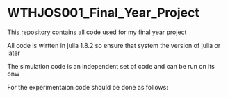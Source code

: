 # WTHJOS001_Final_Year_Project
This repository contains all code used for my final year project

All code is wirtten in julia 1.8.2 so ensure that system the version of julia or later

The simulation code is an independent set of code and can be run on its onw

For the experimentaion code should be done as follows:
